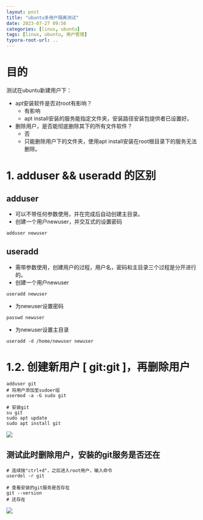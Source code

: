 ```yaml
---
layout: post
title: "ubuntu多用户隔离测试"
date: 2023-07-27 09:56
categories: [linux, ubuntu]
tags: [linux, ubuntu, 用户管理]
typora-root-url: ..
---
```


# 目的
测试在ubuntu新建用户下：
- apt安装软件是否对root有影响？
	- 有影响
	- apt install安装的服务能指定文件夹，安装路径安装包提供者已设置好。
- 删除用户，是否能彻底删除其下的所有文件软件？
	- 否
	- 只能删除用户下的文件夹，使用apt install安装在root根目录下的服务无法删除。


# 1. adduser && useradd 的区别
## adduser
- 可以不带任何参数使用，并在完成后自动创建主目录。
- 创建一个用户newuser，并交互式的设置密码
```shell
adduser newuser
```
## useradd
- 需带参数使用，创建用户的过程，用户名，密码和主目录三个过程是分开进行的。
- 创建一个用户newuser
```shell
useradd newuser
```
- 为newuser设置密码
```shell
passwd newuser
```
- 为newuser设置主目录
```shell
useradd -d /home/newuser newuser
```

# 1.2. 创建新用户 [ git:git ]，再删除用户
```shell
adduser git
# 将用户添加至sudoer组
usermod -a -G sudo git

# 安装git
su git
sudo apt update
sudo apt install git
```
![](/assets/images/2307/Pasted%20image%2020230727101828.png)
## 测试此时删除用户，安装的git服务是否还在
```shell
# 连续按"ctrl+d"，之后进入root用户，输入命令
userdel -r git

# 查看安装的git服务是否存在
git --version
# 还存在
```
![](/assets/images/2307/Pasted%20image%2020230727103937.png)

